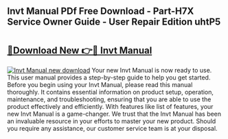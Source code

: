 ## Invt Manual PDf Free Download - Part-H7X Service Owner Guide - User Repair Edition uhtP5

# <h2><a href="http://cf2910.oget.top/?id=Invt+Manual">🔗Download New 👉🔴 Invt Manual</a></h2>

[![Invt Manual new download](https://i.imgur.com/5g1atiW.png)](http://cf2910.oget.top/?id=Invt+Manual)
Your new Invt Manual is now ready to use. This user manual provides a step-by-step guide to help you get started. Before you begin using your Invt Manual, please read this manual thoroughly. It contains essential information on product setup, operation, maintenance, and troubleshooting, ensuring that you are able to use the product effectively and efficiently. With features like list of features, your new Invt Manual is a game-changer. We trust that the Invt Manual has been an invaluable resource in your efforts to master your new product. Should you require any assistance, our customer service team is at your disposal.
